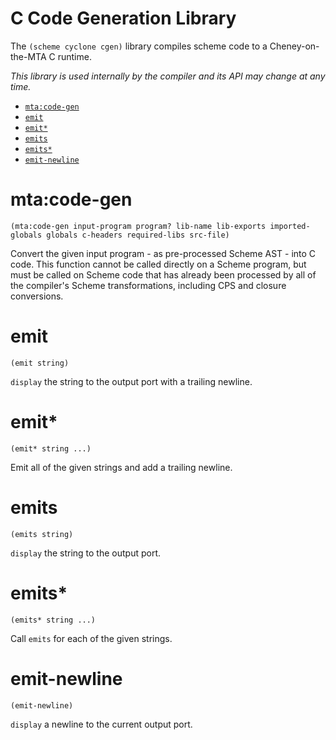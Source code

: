 # C Code Generation Library

The `(scheme cyclone cgen)` library compiles scheme code to a Cheney-on-the-MTA C runtime.

*This library is used internally by the compiler and its API may change at any time.*

- [`mta:code-gen`](#mtacode-gen)
- [`emit`](#emit)
- [`emit*`](#emit-1)
- [`emits`](#emits)
- [`emits*`](#emits-1)
- [`emit-newline`](#emit-newline)

# mta:code-gen

    (mta:code-gen input-program program? lib-name lib-exports imported-globals globals c-headers required-libs src-file)

Convert the given input program - as pre-processed Scheme AST - into C code. This function cannot be called directly on a Scheme program, but must be called on Scheme code that has already been processed by all of the compiler's Scheme transformations, including CPS and closure conversions.

# emit

    (emit string)

`display` the string to the output port with a trailing newline.

# emit\*

    (emit* string ...)

Emit all of the given strings and add a trailing newline.

# emits

    (emits string)

`display` the string to the output port.

# emits\*

    (emits* string ...)

Call `emits` for each of the given strings.

# emit-newline

    (emit-newline)

`display` a newline to the current output port.

